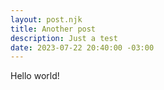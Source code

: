 ```yaml
---
layout: post.njk
title: Another post
description: Just a test
date: 2023-07-22 20:40:00 -03:00
---
```

Hello world!